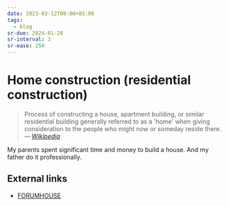 ```yaml
---
date: 2023-03-12T00:00+03:00
tags:
  - blog
sr-due: 2024-01-28
sr-interval: 3
sr-ease: 250
---
```


# Home construction (residential construction)

> Process of constructing a house, apartment building, or similar residential
> building generally referred to as a 'home' when giving consideration to the
> people who might now or someday reside there.\
> — <cite>[Wikipedia](https://en.wikipedia.org/wiki/Home_construction)</cite>

My parents spent significant time and money to build a house. And my father do
it professionally.

## External links

- [FORUMHOUSE](https://www.forumhouse.ru/)

